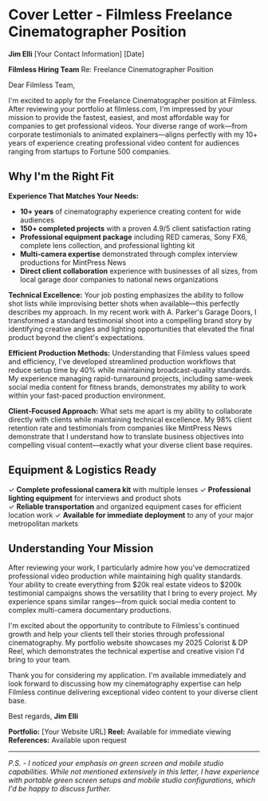 # Cover Letter - Filmless Freelance Cinematographer Position

**Jim Elli**
[Your Contact Information]
[Date]

**Filmless Hiring Team**
Re: Freelance Cinematographer Position

Dear Filmless Team,

I'm excited to apply for the Freelance Cinematographer position at Filmless. After reviewing your portfolio at filmless.com, I'm impressed by your mission to provide the fastest, easiest, and most affordable way for companies to get professional videos. Your diverse range of work—from corporate testimonials to animated explainers—aligns perfectly with my 10+ years of experience creating professional video content for audiences ranging from startups to Fortune 500 companies.

## Why I'm the Right Fit

**Experience That Matches Your Needs:**
- **10+ years** of cinematography experience creating content for wide audiences
- **150+ completed projects** with a proven 4.9/5 client satisfaction rating
- **Professional equipment package** including RED cameras, Sony FX6, complete lens collection, and professional lighting kit
- **Multi-camera expertise** demonstrated through complex interview productions for MintPress News
- **Direct client collaboration** experience with businesses of all sizes, from local garage door companies to national news organizations

**Technical Excellence:**
Your job posting emphasizes the ability to follow shot lists while improvising better shots when available—this perfectly describes my approach. In my recent work with A. Parker's Garage Doors, I transformed a standard testimonial shoot into a compelling brand story by identifying creative angles and lighting opportunities that elevated the final product beyond the client's expectations.

**Efficient Production Methods:**
Understanding that Filmless values speed and efficiency, I've developed streamlined production workflows that reduce setup time by 40% while maintaining broadcast-quality standards. My experience managing rapid-turnaround projects, including same-week social media content for fitness brands, demonstrates my ability to work within your fast-paced production environment.

**Client-Focused Approach:**
What sets me apart is my ability to collaborate directly with clients while maintaining technical excellence. My 98% client retention rate and testimonials from companies like MintPress News demonstrate that I understand how to translate business objectives into compelling visual content—exactly what your diverse client base requires.

## Equipment & Logistics Ready

✓ **Complete professional camera kit** with multiple lenses
✓ **Professional lighting equipment** for interviews and product shots  
✓ **Reliable transportation** and organized equipment cases for efficient location work
✓ **Available for immediate deployment** to any of your major metropolitan markets

## Understanding Your Mission

After reviewing your work, I particularly admire how you've democratized professional video production while maintaining high quality standards. Your ability to create everything from $20k real estate videos to $200k testimonial campaigns shows the versatility that I bring to every project. My experience spans similar ranges—from quick social media content to complex multi-camera documentary productions.

I'm excited about the opportunity to contribute to Filmless's continued growth and help your clients tell their stories through professional cinematography. My portfolio website showcases my 2025 Colorist & DP Reel, which demonstrates the technical expertise and creative vision I'd bring to your team.

Thank you for considering my application. I'm available immediately and look forward to discussing how my cinematography expertise can help Filmless continue delivering exceptional video content to your diverse client base.

Best regards,
**Jim Elli**

**Portfolio:** [Your Website URL]
**Reel:** Available for immediate viewing
**References:** Available upon request

---

*P.S. - I noticed your emphasis on green screen and mobile studio capabilities. While not mentioned extensively in this letter, I have experience with portable green screen setups and mobile studio configurations, which I'd be happy to discuss further.*
